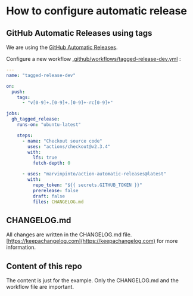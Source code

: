 # How to configure automatic release 

## GitHub Automatic Releases using tags

We are using the [GitHub Automatic Releases](https://github.com/marketplace/actions/automatic-releases).

Configure a new workflow [.github/workflows/tagged-release-dev.yml](https://github.com/COPRS/reference-system/blob/release/.github/workflows/tagged-release-dev.yml) :

```yaml
---
name: "tagged-release-dev"

on:
  push:
    tags:
      - "v[0-9]+.[0-9]+.[0-9]+-rc[0-9]+"

jobs:
  gh_tagged_release:
    runs-on: "ubuntu-latest"

    steps:
      - name: "Checkout source code"
        uses: "actions/checkout@v2.3.4"
        with:
          lfs: true
          fetch-depth: 0

      - uses: "marvinpinto/action-automatic-releases@latest"
        with:
          repo_token: "${{ secrets.GITHUB_TOKEN }}"
          prerelease: false
          draft: false
          files: CHANGELOG.md 
```

## CHANGELOG.md

All changes are written in the CHANGELOG.md file. [https://keepachangelog.com](https://keepachangelog.com) for more information.

## Content of this repo

The content is just for the example. Only the CHANGELOG.md and the workflow file are important.
